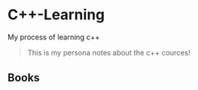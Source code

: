 # C++-Learning
My process of learning c++
> This is my persona notes about the c++ cources!

## Books
  
